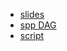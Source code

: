 - [slides](https://k-hench.github.io/daggers/dag_elements_pres.html#/title-slide)
- [spp DAG](https://k-hench.github.io/daggers/dag_dfg.html)
- [script](https://k-hench.github.io/daggers/dag_elements.html)